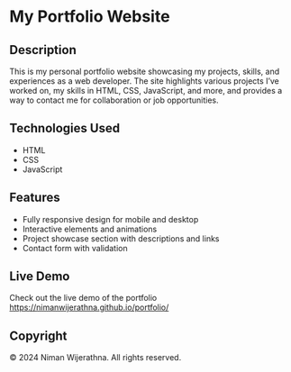 # My Portfolio Website

## Description
This is my personal portfolio website showcasing my projects, skills, and experiences as a web developer. The site highlights various projects I’ve worked on, my skills in HTML, CSS, JavaScript, and more, and provides a way to contact me for collaboration or job opportunities.

## Technologies Used
- HTML
- CSS
- JavaScript

## Features
- Fully responsive design for mobile and desktop
- Interactive elements and animations
- Project showcase section with descriptions and links
- Contact form with validation

## Live Demo
Check out the live demo of the portfolio https://nimanwijerathna.github.io/portfolio/

## Copyright
© 2024 Niman Wijerathna. All rights reserved.
